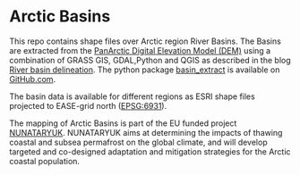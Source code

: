 # Arctic Basins

This repo contains shape files over Arctic region River Basins. The Basins are extracted from
the [PanArctic Digital Elevation Model (DEM)](https://doi.pangaea.de/10.1594/PANGAEA.779748) using 
a combination of GRASS GIS, GDAL,Python and QGIS as described in the blog 
[River basin delineation](https://nunataryuk.github.io). The python package [basin_extract](https://github.com/nunataryuk/basin_extract) 
is available on [GitHub.com](https://github.com). 

The basin data is available for different regions as ESRI shape files projected to EASE-grid 
north ([EPSG:6931](https://epsg.io/6931)).

The mapping of Arctic Basins is part of the EU funded project [NUNATARYUK](https://nunataryuk.org). 
NUNATARYUK aims at determining the impacts of thawing coastal and subsea permafrost on the global climate, 
and will develop targeted and co-designed adaptation and mitigation strategies for the Arctic coastal population.
